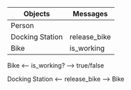 | Objects       | Messages       |
|---------------|----------------| 
| Person | 
| Docking Station | release_bike |
| Bike | is_working |


Bike <-- is_working? --> true/false 

Docking Station <-- release_bike --> Bike